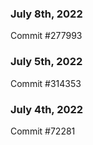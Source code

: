 ### July 8th, 2022

Commit #277993

### July 5th, 2022

Commit #314353


### July 4th, 2022

Commit #72281
